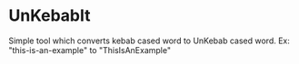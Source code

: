 # UnKebabIt
Simple tool which converts kebab cased word to UnKebab cased word. Ex: "this-is-an-example" to "ThisIsAnExample"
